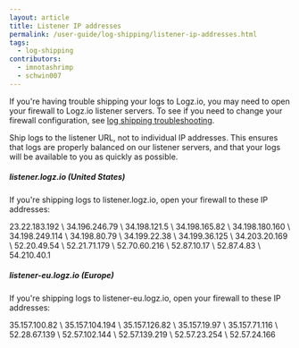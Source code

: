 ```yaml
---
layout: article
title: Listener IP addresses
permalink: /user-guide/log-shipping/listener-ip-addresses.html
tags:
  - log-shipping
contributors:
  - imnotashrimp
  - schwin007
---
```


If you're having trouble shipping your logs to Logz.io, you may need to open your firewall to Logz.io listener servers. To see if you need to change your firewall configuration, see [log shipping troubleshooting]({{site.baseurl}}/user-guide/log-shipping/log-shipping-troubleshooting.html).

<div class="info-box note">
  Ship logs to the listener URL, not to individual IP addresses. This ensures that logs are properly balanced on our listener servers, and that your logs will be available to you as quickly as possible.
</div>

##### listener.logz.io (United States)

If you're shipping logs to listener.logz.io, open your firewall to these IP addresses:

23.22.183.192 \\
34.196.246.79 \\
34.198.121.5 \\
34.198.165.82 \\
34.198.180.160 \\
34.198.249.114 \\
34.198.80.79 \\
34.199.22.38 \\
34.199.36.125  \\
34.203.20.169 \\
52.20.49.54 \\
52.21.71.179 \\
52.70.60.216 \\
52.87.10.17 \\
52.87.4.83 \\
54.210.40.1

##### listener-eu.logz.io (Europe)

If you're shipping logs to listener-eu.logz.io, open your firewall to these IP addresses:

35.157.100.82 \\
35.157.104.194 \\
35.157.126.82  \\
35.157.19.97  \\
35.157.71.116  \\
52.28.67.139 \\
52.57.102.144 \\
52.57.139.219 \\
52.57.23.254 \\
52.57.24.166